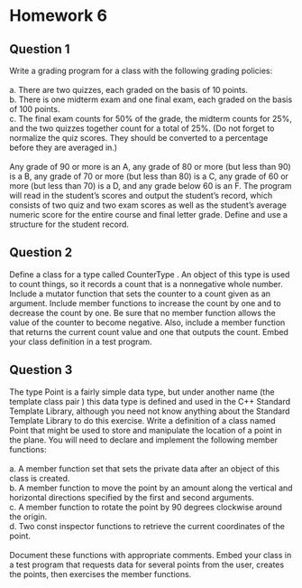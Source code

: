 # Homework 6
## Question 1
Write a grading program for a class with the following grading policies:<br/>
<br/>
a. There are two quizzes, each graded on the basis of 10 points.<br/>
b. There is one midterm exam and one final exam, each graded on the basis of 100 	points.<br/>
c. The final exam counts for 50% of the grade, the midterm counts for 25%, and the 	two quizzes together count for a total of 25%. (Do not forget to normalize the 		quiz scores. They should be converted to a percentage before they are averaged in.)<br/>
<br/>
Any grade of 90 or more is an A, any grade of 80 or more (but less than 90) is a B, any grade of 70 or more (but less than 80) is a C, any grade of 60 or more (but less than 70) is a D, and any grade below 60 is an F. The program will read in the student’s scores and output the student’s record, which consists of two quiz and two exam scores as well as the student’s average numeric score for the entire course and final letter grade. Define and use a structure for the student record.

## Question 2
Define a class for a type called CounterType . An object of this type is used to count things, so it records a count that is a nonnegative whole number. Include a mutator function that sets the counter to a count given as an argument. Include member functions to increase the count by one and to decrease the count by one. Be sure that no member function allows the value of the counter to become negative. Also, include a member function that returns the current count value and one that outputs the count. Embed your class definition in a test program.

## Question 3
The type Point is a fairly simple data type, but under another name (the template class pair ) this data type is defined and used in the C++ Standard Template Library, although you need not know anything about the Standard Template Library to do this exercise. Write a definition of a class named Point that might be used to store and manipulate the location of a point in the plane. You will need to declare and implement the following member functions:<br/>
<br/>
a. A member function set that sets the private data after an object of this class is created.<br/>
b. A member function to move the point by an amount along the vertical and horizontal directions specified by the first and second arguments.<br/>
c. A member function to rotate the point by 90 degrees clockwise around the origin.<br/>
d. Two const inspector functions to retrieve the current coordinates of the point.<br/>
<br/>
Document these functions with appropriate comments. Embed your class in a test program that requests data for several points from the user, creates the points, then exercises the member functions.
